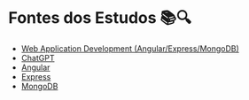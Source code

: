 # Fontes dos Estudos 📚🔍

- [Web Application Development (Angular/Express/MongoDB)][1]
- [ChatGPT][2]
- [Angular][3]
- [Express][4]
- [MongoDB][5]

[1]: https://www.youtube.com/playlist?list=PLXKzVP4cRi8A4G6vnFB5bKpAStskhFwG0
[2]: https://chat.openai.com/
[3]: https://angular.io/
[4]: https://expressjs.com/pt-br/
[5]: https://www.mongodb.com/
